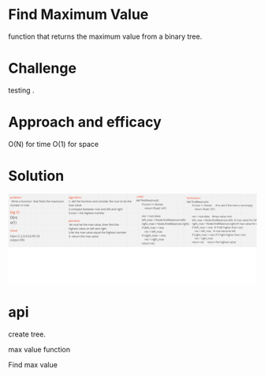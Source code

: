 # Find Maximum Value
function that returns the maximum value from a binary tree.

# Challenge
testing .

# Approach and efficacy
O(N) for time O(1) for space

 # Solution
![](code16.png)

# api 
create  tree.

max value function


Find max value 